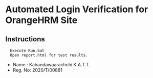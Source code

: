 # Automated Login Verification for OrangeHRM Site

## Instructions
```
  Execute Run.bat
  Open report.html for test results.
```

- Name   : Kahandawaarachchi K.A.T.T.
- Reg. No: 2020/T/00881
